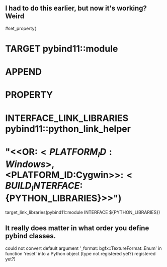 ## I had to do this earlier, but now it's working?  Weird

#set_property(
#  TARGET pybind11::module
#  APPEND
#  PROPERTY
#    INTERFACE_LINK_LIBRARIES pybind11::python_link_helper
#    "$<$<OR:$<PLATFORM_ID:Windows>,$<PLATFORM_ID:Cygwin>>:$<BUILD_INTERFACE:${PYTHON_LIBRARIES}>>")

target_link_libraries(pybind11::module INTERFACE ${PYTHON_LIBRARIES})

## It really does matter in what order you define pybind classes.

could not convert default argument '_format: bgfx::TextureFormat::Enum' in function 'reset' into a Python object (type not registered yet?) registered yet?)